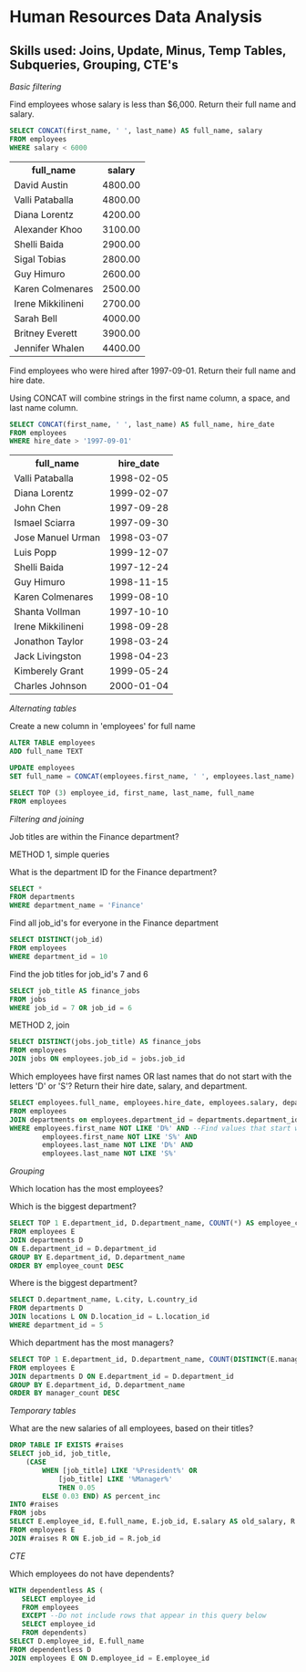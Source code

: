 # Human Resources Data Analysis
## Skills used: Joins, Update, Minus, Temp Tables, Subqueries, Grouping, CTE's


_Basic filtering_

Find employees whose salary is less than $6,000. Return their full name and salary.

```sql
SELECT CONCAT(first_name, ' ', last_name) AS full_name, salary
FROM employees
WHERE salary < 6000
```

<table><tr><th>full_name</th><th>salary</th></tr><tr><td>David Austin</td><td>4800.00</td></tr><tr><td>Valli Pataballa</td><td>4800.00</td></tr><tr><td>Diana Lorentz</td><td>4200.00</td></tr><tr><td>Alexander Khoo</td><td>3100.00</td></tr><tr><td>Shelli Baida</td><td>2900.00</td></tr><tr><td>Sigal Tobias</td><td>2800.00</td></tr><tr><td>Guy Himuro</td><td>2600.00</td></tr><tr><td>Karen Colmenares</td><td>2500.00</td></tr><tr><td>Irene Mikkilineni</td><td>2700.00</td></tr><tr><td>Sarah Bell</td><td>4000.00</td></tr><tr><td>Britney Everett</td><td>3900.00</td></tr><tr><td>Jennifer Whalen</td><td>4400.00</td></tr></table>

Find employees who were hired after 1997-09-01. Return their full name and hire date.

Using CONCAT will combine strings in the first name column, a space, and last name column.

```sql
SELECT CONCAT(first_name, ' ', last_name) AS full_name, hire_date 
FROM employees
WHERE hire_date > '1997-09-01'
```

<table><tr><th>full_name</th><th>hire_date</th></tr><tr><td>Valli Pataballa</td><td>1998-02-05</td></tr><tr><td>Diana Lorentz</td><td>1999-02-07</td></tr><tr><td>John Chen</td><td>1997-09-28</td></tr><tr><td>Ismael Sciarra</td><td>1997-09-30</td></tr><tr><td>Jose Manuel Urman</td><td>1998-03-07</td></tr><tr><td>Luis Popp</td><td>1999-12-07</td></tr><tr><td>Shelli Baida</td><td>1997-12-24</td></tr><tr><td>Guy Himuro</td><td>1998-11-15</td></tr><tr><td>Karen Colmenares</td><td>1999-08-10</td></tr><tr><td>Shanta Vollman</td><td>1997-10-10</td></tr><tr><td>Irene Mikkilineni</td><td>1998-09-28</td></tr><tr><td>Jonathon Taylor</td><td>1998-03-24</td></tr><tr><td>Jack Livingston</td><td>1998-04-23</td></tr><tr><td>Kimberely Grant</td><td>1999-05-24</td></tr><tr><td>Charles Johnson</td><td>2000-01-04</td></tr></table>


_Alternating tables_

Create a new column in 'employees' for full name

```sql
ALTER TABLE employees
ADD full_name TEXT 
```

```sql
UPDATE employees
SET full_name = CONCAT(employees.first_name, ' ', employees.last_name) 
```

```sql
SELECT TOP (3) employee_id, first_name, last_name, full_name
FROM employees
```

_Filtering and joining_

Job titles are within the Finance department?


METHOD 1, simple queries

What is the department ID for the Finance department?

```sql
SELECT *
FROM departments
WHERE department_name = 'Finance' 
```

Find all job_id's for everyone in the Finance department

```sql
SELECT DISTINCT(job_id) 
FROM employees
WHERE department_id = 10
```

Find the job titles for job_id's 7 and 6

```sql
SELECT job_title AS finance_jobs
FROM jobs
WHERE job_id = 7 OR job_id = 6
```

METHOD 2, join

```sql
SELECT DISTINCT(jobs.job_title) AS finance_jobs
FROM employees
JOIN jobs ON employees.job_id = jobs.job_id 
```

Which employees have first names OR last names that do not start with the letters 'D' or 'S'? Return their hire date, salary, and department.

```sql
SELECT employees.full_name, employees.hire_date, employees.salary, departments.department_name
FROM employees
JOIN departments on employees.department_id = departments.department_id
WHERE employees.first_name NOT LIKE 'D%' AND --Find values that start with D or S and DO NOT include them in the result
        employees.first_name NOT LIKE 'S%' AND
        employees.last_name NOT LIKE 'D%' AND
        employees.last_name NOT LIKE 'S%'
```

_Grouping_

Which location has the most employees?

Which is the biggest department?

```sql
SELECT TOP 1 E.department_id, D.department_name, COUNT(*) AS employee_count 
FROM employees E 
JOIN departments D
ON E.department_id = D.department_id
GROUP BY E.department_id, D.department_name
ORDER BY employee_count DESC
```
Where is the biggest department?

```sql
SELECT D.department_name, L.city, L.country_id
FROM departments D
JOIN locations L ON D.location_id = L.location_id
WHERE department_id = 5
```

Which department has the most managers?

```sql
SELECT TOP 1 E.department_id, D.department_name, COUNT(DISTINCT(E.manager_id)) manager_count 
FROM employees E
JOIN departments D ON E.department_id = D.department_id 
GROUP BY E.department_id, D.department_name 
ORDER BY manager_count DESC
```

_Temporary tables_

What are the new salaries of all employees, based on their titles?

```sql
DROP TABLE IF EXISTS #raises                             
SELECT job_id, job_title,
    (CASE
        WHEN [job_title] LIKE '%President%' OR
            [job_title] LIKE '%Manager%'
            THEN 0.05
        ELSE 0.03 END) AS percent_inc 
INTO #raises 
FROM jobs
SELECT E.employee_id, E.full_name, E.job_id, E.salary AS old_salary, R.percent_inc, (E.salary + E.salary*R.percent_inc) AS new_salary 
FROM employees E
JOIN #raises R ON E.job_id = R.job_id
```

_CTE_

Which employees do not have dependents?
 
 ```sql
WITH dependentless AS (
    SELECT employee_id
    FROM employees
    EXCEPT --Do not include rows that appear in this query below
    SELECT employee_id
    FROM dependents)
SELECT D.employee_id, E.full_name
FROM dependentless D
JOIN employees E ON D.employee_id = E.employee_id
```
